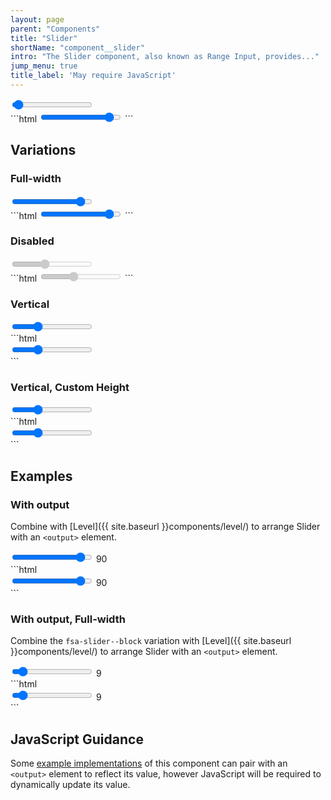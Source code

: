 ```yaml
---
layout: page
parent: "Components"
title: "Slider"
shortName: "component__slider"
intro: "The Slider component, also known as Range Input, provides..."
jump_menu: true
title_label: 'May require JavaScript'
---
```


<div class="ds-preview">
  <input class="fsa-slider" id="lorem-range-2229" name="lorem-range-2229" type="range" min="0" max="100" value="3" step="1">
</div>
```html
<input class="fsa-slider" id="lorem-range-2229" name="lorem-range-2229" type="range" min="0" max="100" value="90" step="1">
```

## Variations

### Full-width

<div class="ds-preview">
  <input class="fsa-slider fsa-slider--block" id="lorem-range-4453" name="lorem-range-4453" type="range" min="0" max="100" value="90" step="1">
</div>
```html
<input class="fsa-slider fsa-slider--block" id="lorem-range-4453" name="lorem-range-4453" type="range" min="0" max="100" value="90" step="1">
```

### Disabled

<div class="ds-preview">
  <input class="fsa-slider" id="lorem-range-3309" name="lorem-range-3309" type="range" min="0" max="100" value="40" step="1" disabled="">
</div>
```html
<input class="fsa-slider" id="lorem-range-3309" name="lorem-range-3309" type="range" min="0" max="100" value="40" step="1" disabled="">
```

### Vertical

<div class="ds-preview">
  <div class="fsa-slider-vertical">
    <input class="fsa-slider" id="lorem-range-2229" name="lorem-range-2229" type="range" min="0" max="100" value="30" step="10">
  </div>
</div>
```html
<div class="fsa-slider-vertical">
  <input class="fsa-slider" id="lorem-range-2229" name="lorem-range-2229" type="range" min="0" max="100" value="30" step="10">
</div>
```

### Vertical, Custom Height

<div class="ds-preview">
  <div class="fsa-slider-vertical" style="--slider-vertical-height: 10rem">
    <input class="fsa-slider" id="lorem-range-2229" name="lorem-range-2229" type="range" min="0" max="100" value="30" step="10">
  </div>
</div>
```html
<div class="fsa-slider-vertical" style="--slider-vertical-height: 10rem">
  <input class="fsa-slider" id="lorem-range-2229" name="lorem-range-2229" type="range" min="0" max="100" value="30" step="10">
</div>
```

## Examples

### With output

Combine with [Level]({{ site.baseurl }}components/level/) to arrange Slider with an `<output>` element.

<div class="ds-preview">
  <div class="fsa-level">
    <span>
      <input class="fsa-slider fsa-slider--block" id="lorem-range-4672" name="lorem-range-4672" type="range" min="0" max="100" value="90" step="1">
    </span>
    <span><output id="lorem-range-ouput-6789" name="lorem-range-ouput-6789" for="lorem-range-4672">90</output></span>
  </div>
</div>
```html
<div class="fsa-level">
  <span>
    <input class="fsa-slider fsa-slider--block" id="lorem-range-4672" name="lorem-range-4672" type="range" min="0" max="100" value="90" step="1">
  </span>
  <span><output id="lorem-range-ouput-6789" name="lorem-range-ouput-6789" for="lorem-range-4672">90</output></span>
</div>
```

### With output, Full-width

Combine the `fsa-slider--block` variation with [Level]({{ site.baseurl }}components/level/) to arrange Slider with an `<output>` element.

<div class="ds-preview">
  <div class="fsa-level">
    <span class="fsa-level__item--grow-auto">
      <input class="fsa-slider fsa-slider--block" id="lorem-range-4672" name="lorem-range-4672" type="range" min="0" max="100" value="9" step="1">
    </span>
    <span><output id="lorem-range-ouput-6789" name="lorem-range-ouput-6789" for="lorem-range-4672">9</output></span>
  </div>
</div>
```html
<div class="fsa-level">
  <span class="fsa-level__item--grow-auto">
    <input class="fsa-slider fsa-slider--block" id="lorem-range-4672" name="lorem-range-4672" type="range" min="0" max="100" value="9" step="1">
  </span>
  <span><output id="lorem-range-ouput-6789" name="lorem-range-ouput-6789" for="lorem-range-4672">9</output></span>
</div>
```

## JavaScript Guidance

Some [example implementations](#examples) of this component can pair with an `<output>` element to reflect its value, however JavaScript will be required to dynamically update its value.
